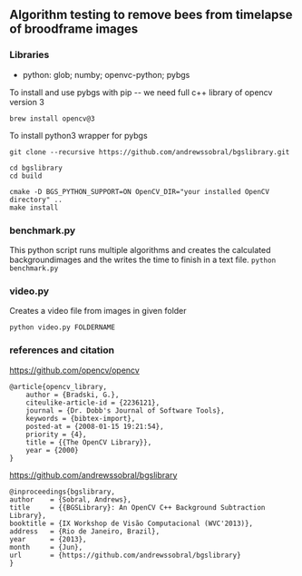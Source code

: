 ## Algorithm testing to remove bees from timelapse of broodframe images ##

### Libraries ###
* python: glob; numby; openvc-python; pybgs

To install and use pybgs with pip -- we need full c++ library of opencv version 3

`brew install opencv@3`

To install python3 wrapper for pybgs
```
git clone --recursive https://github.com/andrewssobral/bgslibrary.git

cd bgslibrary
cd build

cmake -D BGS_PYTHON_SUPPORT=ON OpenCV_DIR="your installed OpenCV directory" ..
make install
```

### benchmark.py  ###

This python script runs multiple algorithms and creates the calculated backgroundimages and the writes the time to finish in a text file.
`python benchmark.py`

### video.py ###

Creates a video file from images in given folder

`python video.py FOLDERNAME`

### references and citation ###

https://github.com/opencv/opencv
```
@article{opencv_library,
    author = {Bradski, G.},
    citeulike-article-id = {2236121},
    journal = {Dr. Dobb's Journal of Software Tools},
    keywords = {bibtex-import},
    posted-at = {2008-01-15 19:21:54},
    priority = {4},
    title = {{The OpenCV Library}},
    year = {2000}
}
```

https://github.com/andrewssobral/bgslibrary
```
@inproceedings{bgslibrary,
author    = {Sobral, Andrews},
title     = {{BGSLibrary}: An OpenCV C++ Background Subtraction Library},
booktitle = {IX Workshop de Visão Computacional (WVC'2013)},
address   = {Rio de Janeiro, Brazil},
year      = {2013},
month     = {Jun},
url       = {https://github.com/andrewssobral/bgslibrary}
}
```


